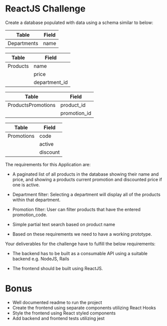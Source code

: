 # ReactJS Challenge

Create a database populated with data using a schema similar to below:

| Table | Field |
| ------ | ------ |
| Departments | name |

| Table | Field |
| ------ | ------ |
| Products | name |
|  | price |
|  | department_id |

| Table | Field |
| ------ | ------ |
| ProductsPromotions | product_id |
|  | promotion_id |

| Table | Field |
| ------ | ------ |
| Promotions | code |
|  | active |
|  | discount |

The requirements for this Application are:

- A paginated list of all products in the database showing their name and price, and showing a products current promotion and discounted price if one is active.

- Department filter: Selecting a department will display all of the products within that department.

- Promotion filter: User can filter products that have the entered promotion_code.

- Simple partial text search based on product name

- Based on these requirements we need to have a working prototype.

Your deliverables for the challenge have to fulfill the below requirements:

- The backend has to be built as a consumable API using a suitable backend e.g. NodeJS, Rails

- The frontend should be built using ReactJS.

# Bonus

- Well documented readme to run the project 
- Create the frontend using separate components utilizing React Hooks
- Style the frontend using React styled components
- Add backend and frontend tests utilizing jest